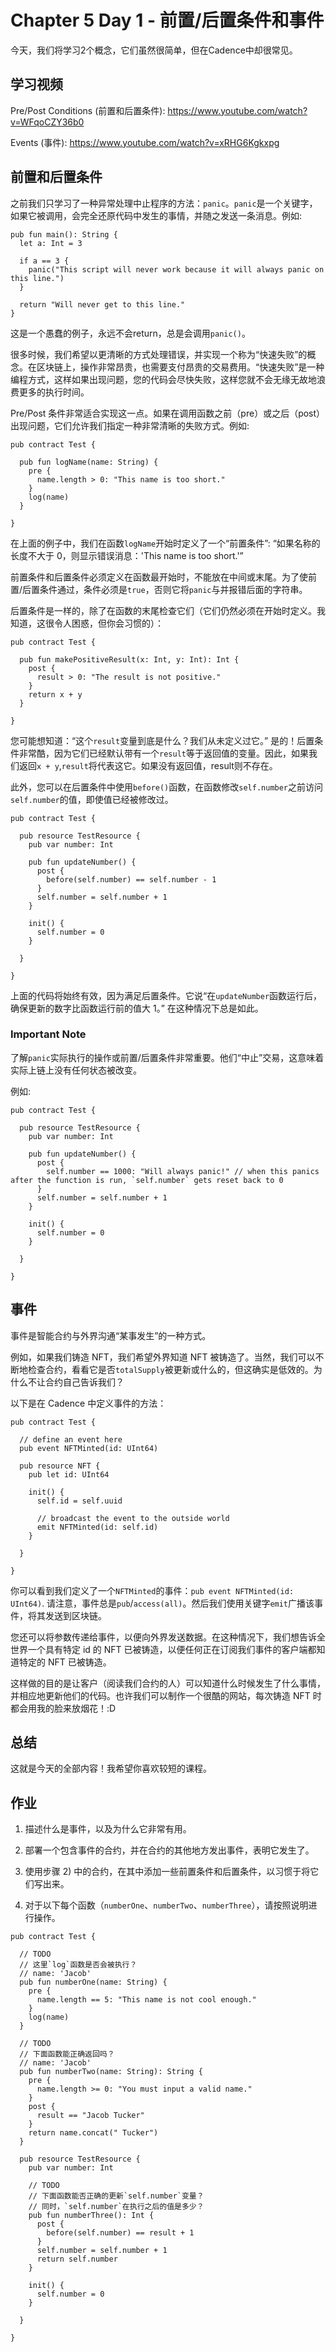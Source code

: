 # Chapter 5 Day 1 - 前置/后置条件和事件

今天，我们将学习2个概念，它们虽然很简单，但在Cadence中却很常见。

## 学习视频

Pre/Post Conditions (前置和后置条件): https://www.youtube.com/watch?v=WFqoCZY36b0

Events (事件): https://www.youtube.com/watch?v=xRHG6Kgkxpg

## 前置和后置条件

之前我们只学习了一种异常处理中止程序的方法：`panic`。`panic`是一个关键字，如果它被调用，会完全还原代码中发生的事情，并随之发送一条消息。例如:

```cadence
pub fun main(): String {
  let a: Int = 3

  if a == 3 {
    panic("This script will never work because it will always panic on this line.")
  }

  return "Will never get to this line."
}
```

这是一个愚蠢的例子，永远不会return，总是会调用`panic()`。

很多时候，我们希望以更清晰的方式处理错误，并实现一个称为“快速失败”的概念。在区块链上，操作非常昂贵，也需要支付昂贵的交易费用。“快速失败”是一种编程方式，这样如果出现问题，您的代码会尽快失败，这样您就不会无缘无故地浪费更多的执行时间。

Pre/Post 条件非常适合实现这一点。如果在调用函数之前（pre）或之后（post）出现问题，它们允许我们指定一种非常清晰的失败方式。例如:

```cadence
pub contract Test {

  pub fun logName(name: String) {
    pre {
      name.length > 0: "This name is too short."
    }
    log(name)
  }

}
```

在上面的例子中，我们在函数`logName`开始时定义了一个“前置条件”: “如果名称的长度不大于 0，则显示错误消息：'This name is too short.'”

前置条件和后置条件必须定义在函数最开始时，不能放在中间或末尾。为了使前置/后置条件通过，条件必须是`true`，否则它将`panic`与并报错后面的字符串。

后置条件是一样的，除了在函数的末尾检查它们（它们仍然必须在开始时定义。我知道，这很令人困惑，但你会习惯的）：

```cadence
pub contract Test {

  pub fun makePositiveResult(x: Int, y: Int): Int {
    post {
      result > 0: "The result is not positive."
    }
    return x + y
  }

}
```

您可能想知道：“这个`result`变量到底是什么？我们从未定义过它。” 是的！后置条件非常酷，因为它们已经默认带有一个`result`等于返回值的变量。因此，如果我们返回`x + y`,`result`将代表这它。如果没有返回值，result则不存在。

此外，您可以在后置条件中使用`before()`函数，在函数修改`self.number`之前访问`self.number`的值，即使值已经被修改过。

```cadence
pub contract Test {

  pub resource TestResource {
    pub var number: Int

    pub fun updateNumber() {
      post {
        before(self.number) == self.number - 1
      }
      self.number = self.number + 1
    }

    init() {
      self.number = 0
    }

  }

}
```

上面的代码将始终有效，因为满足后置条件。它说“在`updateNumber`函数运行后，确保更新的数字比函数运行前的值大 1。” 在这种情况下总是如此。

### Important Note

了解`panic`实际执行的操作或前置/后置条件非常重要。他们“中止”交易，这意味着实际上链上没有任何状态被改变。

例如:
```cadence
pub contract Test {

  pub resource TestResource {
    pub var number: Int

    pub fun updateNumber() {
      post {
        self.number == 1000: "Will always panic!" // when this panics after the function is run, `self.number` gets reset back to 0
      }
      self.number = self.number + 1
    }

    init() {
      self.number = 0
    }

  }

}
```

## 事件

事件是智能合约与外界沟通“某事发生”的一种方式。

例如，如果我们铸造 NFT，我们希望外界知道 NFT 被铸造了。当然，我们可以不断地检查合约，看看它是否`totalSupply`被更新或什么的，但这确实是低效的。为什么不让合约自己告诉我们？

以下是在 Cadence 中定义事件的方法：

```cadence
pub contract Test {

  // define an event here
  pub event NFTMinted(id: UInt64)

  pub resource NFT {
    pub let id: UInt64

    init() {
      self.id = self.uuid

      // broadcast the event to the outside world
      emit NFTMinted(id: self.id)
    }

  }

}
```

你可以看到我们定义了一个`NFTMinted`的事件：`pub event NFTMinted(id: UInt64)`. 请注意，事件总是`pub`/`access(all)`。然后我们使用关键字`emit`广播该事件，将其发送到区块链。

您还可以将参数传递给事件，以便向外界发送数据。在这种情况下，我们想告诉全世界一个具有特定 id 的 NFT 已被铸造，以便任何正在订阅我们事件的客户端都知道特定的 NFT 已被铸造。

这样做的目的是让客户（阅读我们合约的人）可以知道什么时候发生了什么事情，并相应地更新他们的代码。也许我们可以制作一个很酷的网站，每次铸造 NFT 时都会用我的脸来放烟花！:D

## 总结

这就是今天的全部内容！我希望你喜欢较短的课程。

## 作业

1. 描述什么是事件，以及为什么它非常有用。

2. 部署一个包含事件的合约，并在合约的其他地方发出事件，表明它发生了。

3. 使用步骤 2) 中的合约，在其中添加一些前置条件和后置条件，以习惯于将它们写出来。

4. 对于以下每个函数（`numberOne`、`numberTwo`、`numberThree`），请按照说明进行操作。

```cadence
pub contract Test {

  // TODO
  // 这里`log`函数是否会被执行？
  // name: 'Jacob'
  pub fun numberOne(name: String) {
    pre {
      name.length == 5: "This name is not cool enough."
    }
    log(name)
  }

  // TODO
  // 下面函数能正确返回吗？
  // name: 'Jacob'
  pub fun numberTwo(name: String): String {
    pre {
      name.length >= 0: "You must input a valid name."
    }
    post {
      result == "Jacob Tucker"
    }
    return name.concat(" Tucker")
  }

  pub resource TestResource {
    pub var number: Int

    // TODO
    // 下面函数能否正确的更新`self.number`变量？
    // 同时，`self.number`在执行之后的值是多少？
    pub fun numberThree(): Int {
      post {
        before(self.number) == result + 1
      }
      self.number = self.number + 1
      return self.number
    }

    init() {
      self.number = 0
    }

  }

}
```
